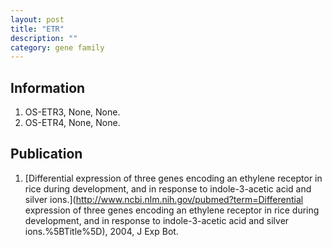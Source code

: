 ```yaml
---
layout: post
title: "ETR"
description: ""
category: gene family
---
```


## Information
1. OS-ETR3, None, None.
2. OS-ETR4, None, None.

## Publication
1. [Differential expression of three genes encoding an ethylene receptor in rice during development, and in response to indole-3-acetic acid and silver ions.](http://www.ncbi.nlm.nih.gov/pubmed?term=Differential expression of three genes encoding an ethylene receptor in rice during development, and in response to indole-3-acetic acid and silver ions.%5BTitle%5D), 2004, J Exp Bot.


